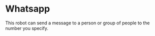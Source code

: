 # Whatsapp
 This robot can send a message to a person or group of people to the number you specify.

